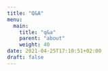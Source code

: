 ```yaml
---
title: "Q&A"
menu:
  main:
    title: "q&a"
    parent: "about"
    weight: 40
date: 2021-04-25T17:10:51+02:00
draft: false
---
```


